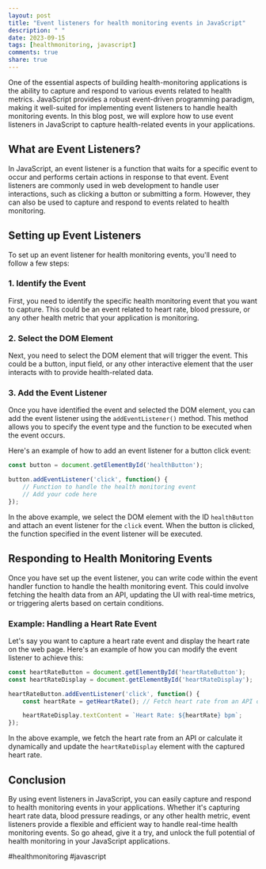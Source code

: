 ```yaml
---
layout: post
title: "Event listeners for health monitoring events in JavaScript"
description: " "
date: 2023-09-15
tags: [healthmonitoring, javascript]
comments: true
share: true
---
```


One of the essential aspects of building health-monitoring applications is the ability to capture and respond to various events related to health metrics. JavaScript provides a robust event-driven programming paradigm, making it well-suited for implementing event listeners to handle health monitoring events. In this blog post, we will explore how to use event listeners in JavaScript to capture health-related events in your applications.

## What are Event Listeners?

In JavaScript, an event listener is a function that waits for a specific event to occur and performs certain actions in response to that event. Event listeners are commonly used in web development to handle user interactions, such as clicking a button or submitting a form. However, they can also be used to capture and respond to events related to health monitoring.

## Setting up Event Listeners

To set up an event listener for health monitoring events, you'll need to follow a few steps:

### 1. Identify the Event

First, you need to identify the specific health monitoring event that you want to capture. This could be an event related to heart rate, blood pressure, or any other health metric that your application is monitoring.

### 2. Select the DOM Element

Next, you need to select the DOM element that will trigger the event. This could be a button, input field, or any other interactive element that the user interacts with to provide health-related data.

### 3. Add the Event Listener

Once you have identified the event and selected the DOM element, you can add the event listener using the `addEventListener()` method. This method allows you to specify the event type and the function to be executed when the event occurs.

Here's an example of how to add an event listener for a button click event:

```javascript
const button = document.getElementById('healthButton');

button.addEventListener('click', function() {
    // Function to handle the health monitoring event
    // Add your code here
});
```

In the above example, we select the DOM element with the ID `healthButton` and attach an event listener for the `click` event. When the button is clicked, the function specified in the event listener will be executed.

## Responding to Health Monitoring Events

Once you have set up the event listener, you can write code within the event handler function to handle the health monitoring event. This could involve fetching the health data from an API, updating the UI with real-time metrics, or triggering alerts based on certain conditions.

### Example: Handling a Heart Rate Event

Let's say you want to capture a heart rate event and display the heart rate on the web page. Here's an example of how you can modify the event listener to achieve this:

```javascript
const heartRateButton = document.getElementById('heartRateButton');
const heartRateDisplay = document.getElementById('heartRateDisplay');

heartRateButton.addEventListener('click', function() {
    const heartRate = getHeartRate(); // Fetch heart rate from an API or calculate it dynamically

    heartRateDisplay.textContent = `Heart Rate: ${heartRate} bpm`;
});
```

In the above example, we fetch the heart rate from an API or calculate it dynamically and update the `heartRateDisplay` element with the captured heart rate.

## Conclusion

By using event listeners in JavaScript, you can easily capture and respond to health monitoring events in your applications. Whether it's capturing heart rate data, blood pressure readings, or any other health metric, event listeners provide a flexible and efficient way to handle real-time health monitoring events. So go ahead, give it a try, and unlock the full potential of health monitoring in your JavaScript applications.

#healthmonitoring #javascript